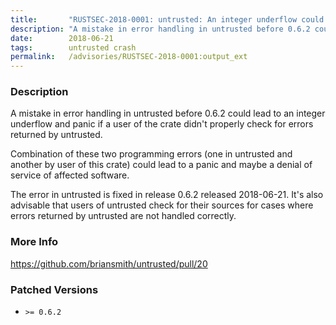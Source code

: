```yaml
---
title:       "RUSTSEC-2018-0001: untrusted: An integer underflow could lead to panic"
description: "A mistake in error handling in untrusted before 0.6.2 could lead to an integer underflow and panic if a user of the crate didnt properly check for errors returned by untrusted. Combination of these two programming errors one in untrusted and another by user of this crate could lead to a panic and maybe a denial of service of affected software. The error in untrusted is fixed in release 0.6.2 released 20180621. Its also advisable that users of untrusted check for their sources for cases where errors returned by untrusted are not handled correctly."
date:        2018-06-21
tags:        untrusted crash
permalink:   /advisories/RUSTSEC-2018-0001:output_ext
---
```


### Description

A mistake in error handling in untrusted before 0.6.2 could lead to an integer
underflow and panic if a user of the crate didn't properly check for errors
returned by untrusted.

Combination of these two programming errors (one in untrusted and another by
user of this crate) could lead to a panic and maybe a denial of service of
affected software.

The error in untrusted is fixed in release 0.6.2 released 2018-06-21. It's also
advisable that users of untrusted check for their sources for cases where errors
returned by untrusted are not handled correctly.

### More Info

<https://github.com/briansmith/untrusted/pull/20>

### Patched Versions

- `>= 0.6.2`


